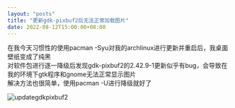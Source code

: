 ```yaml
---
layout: "posts"
title: "更新gdk-pixbuf2后无法正常加载图片"
date: 2022-08-12T15:00:00+08:00
---
```


在我今天习惯性的使用pacman -Syu对我的archlinux进行更新并重启后，我桌面壁纸变成了纯黑  
对软件包进行逐一降级后发现gdk-pixbuf2的2.42.9-1更新似乎有bug，会导致在我的环境下gtk程序和gnome无法正常显示图片  
解决方法也很简单，使用pacman -U进行降级就好了

![updategdkpixbuf2](/img/diray/updategdkpixbuf2.png)